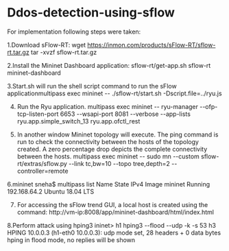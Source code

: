 # Ddos-detection-using-sflow

For implementation following steps were taken:

1.Download sFlow-RT:
wget https://inmon.com/products/sFlow-RT/sflow-rt.tar.gz
tar -xvzf sflow-rt.tar.gz

2.Install the Mininet Dashboard application:
sflow-rt/get-app.sh sflow-rt mininet-dashboard

3.Start.sh will run the shell script command to run the sFlow applicationmultipass exec mininet -- ./sflow-rt/start.sh -Dscript.file=../ryu.js

4. Run the Ryu application. 
multipass exec mininet -- ryu-manager --ofp-tcp-listen-port 6653 --wsapi-port 8081 --verbose --app-lists ryu.app.simple_switch_13 ryu.app.ofctl_rest

5. In another window Mininet topology will execute. The ping command is run to check the connectivity between the hosts of the topology created. A zero percentage drop depicts the complete connectivity between the hosts.
multipass exec mininet -- sudo mn --custom sflow-rt/extras/sflow.py --link tc,bw=10 --topo tree,depth=2 --controller=remote

6.mininet sneha$ multipass list
Name                    State             IPv4             Image
mininet                 Running           192.168.64.2     Ubuntu 18.04 LTS


7. For accessing the sFlow trend GUI, a local host is created using the command: http://vm-ip:8008/app/mininet-dashboard/html/index.html 

8.Perform attack using hping3
ininet> h1 hping3 --flood --udp -k -s 53 h3
HPING 10.0.0.3 (h1-eth0 10.0.0.3): udp mode set, 28 headers + 0 data bytes
hping in flood mode, no replies will be shown

